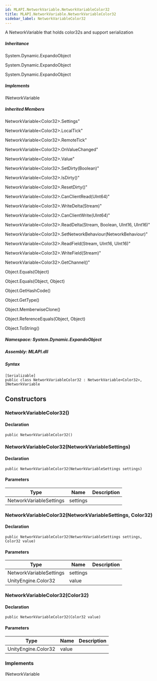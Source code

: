 ```yaml
---  
id: MLAPI.NetworkVariable.NetworkVariableColor32  
title: MLAPI.NetworkVariable.NetworkVariableColor32
sidebar_label: NetworkVariableColor32
---
```


<div class="markdown level0 summary">

A NetworkVariable that holds color32s and support serialization

</div>

<div class="markdown level0 conceptual">

</div>

<div class="inheritance">

##### Inheritance

<div class="level0">

System.Dynamic.ExpandoObject

</div>

<div class="level1">

System.Dynamic.ExpandoObject

</div>

<div class="level2">

System.Dynamic.ExpandoObject

</div>

</div>

<div classs="implements">

##### Implements

<div>

INetworkVariable

</div>

</div>

<div class="inheritedMembers">

##### Inherited Members

<div>

NetworkVariable&lt;Color32&gt;.Settings"

</div>

<div>

NetworkVariable&lt;Color32&gt;.LocalTick"

</div>

<div>

NetworkVariable&lt;Color32&gt;.RemoteTick"

</div>

<div>

NetworkVariable&lt;Color32&gt;.OnValueChanged"

</div>

<div>

NetworkVariable&lt;Color32&gt;.Value"

</div>

<div>

NetworkVariable&lt;Color32&gt;.SetDirty(Boolean)"

</div>

<div>

NetworkVariable&lt;Color32&gt;.IsDirty()"

</div>

<div>

NetworkVariable&lt;Color32&gt;.ResetDirty()"

</div>

<div>

NetworkVariable&lt;Color32&gt;.CanClientRead(UInt64)"

</div>

<div>

NetworkVariable&lt;Color32&gt;.WriteDelta(Stream)"

</div>

<div>

NetworkVariable&lt;Color32&gt;.CanClientWrite(UInt64)"

</div>

<div>

NetworkVariable&lt;Color32&gt;.ReadDelta(Stream, Boolean, UInt16,
UInt16)"

</div>

<div>

NetworkVariable&lt;Color32&gt;.SetNetworkBehaviour(NetworkBehaviour)"

</div>

<div>

NetworkVariable&lt;Color32&gt;.ReadField(Stream, UInt16, UInt16)"

</div>

<div>

NetworkVariable&lt;Color32&gt;.WriteField(Stream)"

</div>

<div>

NetworkVariable&lt;Color32&gt;.GetChannel()"

</div>

<div>

Object.Equals(Object)

</div>

<div>

Object.Equals(Object, Object)

</div>

<div>

Object.GetHashCode()

</div>

<div>

Object.GetType()

</div>

<div>

Object.MemberwiseClone()

</div>

<div>

Object.ReferenceEquals(Object, Object)

</div>

<div>

Object.ToString()

</div>

</div>

##### **Namespace**: System.Dynamic.ExpandoObject

##### **Assembly**: MLAPI.dll

##### Syntax

    [Serializable]
    public class NetworkVariableColor32 : NetworkVariable<Color32>, INetworkVariable

## Constructors 

### NetworkVariableColor32()

<div class="markdown level1 summary">

</div>

<div class="markdown level1 conceptual">

</div>

#### Declaration

    public NetworkVariableColor32()

### NetworkVariableColor32(NetworkVariableSettings)

<div class="markdown level1 summary">

</div>

<div class="markdown level1 conceptual">

</div>

#### Declaration

    public NetworkVariableColor32(NetworkVariableSettings settings)

#### Parameters

| Type                    | Name     | Description |
|-------------------------|----------|-------------|
| NetworkVariableSettings | settings |             |

### NetworkVariableColor32(NetworkVariableSettings, Color32)

<div class="markdown level1 summary">

</div>

<div class="markdown level1 conceptual">

</div>

#### Declaration

    public NetworkVariableColor32(NetworkVariableSettings settings, Color32 value)

#### Parameters

| Type                    | Name     | Description |
|-------------------------|----------|-------------|
| NetworkVariableSettings | settings |             |
| UnityEngine.Color32     | value    |             |

### NetworkVariableColor32(Color32)

<div class="markdown level1 summary">

</div>

<div class="markdown level1 conceptual">

</div>

#### Declaration

    public NetworkVariableColor32(Color32 value)

#### Parameters

| Type                | Name  | Description |
|---------------------|-------|-------------|
| UnityEngine.Color32 | value |             |

### Implements

<div>

INetworkVariable

</div>
